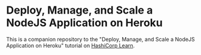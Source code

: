 # Deploy, Manage, and Scale a NodeJS Application on Heroku

This is a companion repository to the "Deploy, Manage, and Scale a NodeJS Application on Heroku" tutorial on [HashiCorp Learn](https://learn.hashicorp.com/tutorials/terraform/heroku-provider).
